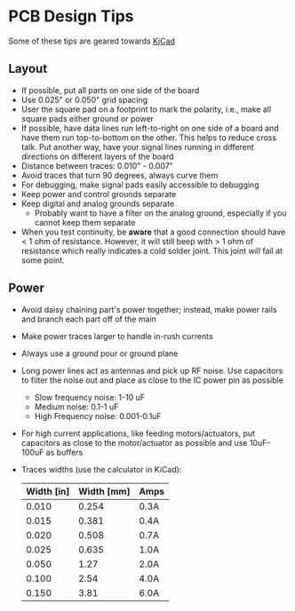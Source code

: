 # PCB Design Tips

Some of these tips are geared towards [KiCad](http://kicad-pcb.org)

## Layout

- If possible, put all parts on one side of the board
- Use 0.025" or 0.050" grid spacing
- User the square pad on a footprint to mark the polarity, i.e., make all square pads either ground or power
- If possible, have data lines run left-to-right on one side of a board and have them run top-to-bottom on the other. This helps to reduce cross talk. Put another way, have your signal lines running in different directions on different layers of the board
- Distance between traces: 0.010" - 0.007"
- Avoid traces that turn 90 degrees, always curve them
- For debugging, make signal pads easily accessible to debugging
- Keep power and control grounds separate
- Keep digital and analog grounds separate
    - Probably want to have a filter on the analog ground, especially if you cannot keep them separate
- When you test continuity, be **aware** that a good connection should have < 1 ohm of resistance. However, it will still beep with > 1 ohm of resistance which really indicates a cold solder joint. This joint *will* fail at some point.

## Power

- Avoid daisy chaining part's power together; instead, make power rails and branch each part off of the main
- Make power traces larger to handle in-rush currents
- Always use a ground pour or ground plane
- Long power lines act as antennas and pick up RF noise. Use capacitors to filter the noise out and place as close to the IC power pin as possible
    - Slow frequency noise: 1-10 uF
    - Medium noise: 0.1-1 uF
    - High Frequency noise: 0.001-0.1uF
- For high current applications, like feeding motors/actuators, put capacitors as close to the motor/actuator as possible and use 10uF-100uF as buffers
- Traces widths (use the calculator in KiCad):

    | Width [in] | Width [mm]| Amps |
    |------------|-----------|------|
    |0.010       | 0.254     | 0.3A |
    |0.015       | 0.381     | 0.4A |
    |0.020       | 0.508     | 0.7A |
    |0.025       | 0.635     | 1.0A |
    |0.050       | 1.27      | 2.0A |
    |0.100       | 2.54      | 4.0A |
    |0.150       | 3.81      | 6.0A |
